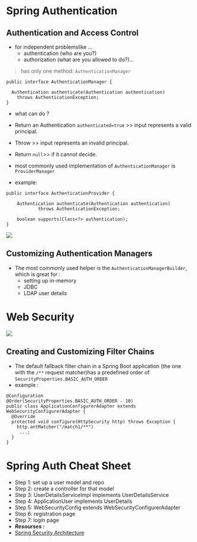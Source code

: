 # Spring Authentication
## Authentication and Access Control
- for independent problemslike ...
    - authentication (who are you?) 
    - authorization (what are you allowed to do?)...
> has only one method: `AuthenticationManager`
> 
>
```
public interface AuthenticationManager {

  Authentication authenticate(Authentication authentication)
    throws AuthenticationException;
}
```
- what can do ? 
- Return an Authentication `authenticated=true` >> input represents a valid principal.

- Throw >> input represents an invalid principal.

- Return `null`>> if it cannot decide.
- most commonly used implementation of `AuthenticationManager` is `ProviderManager`
- example: 
```
public interface AuthenticationProvider {

	Authentication authenticate(Authentication authentication)
			throws AuthenticationException;

	boolean supports(Class<?> authentication);
}
```
![](https://raw.githubusercontent.com/spring-guides/top-spring-security-architecture/master/images/authentication.png)
## Customizing Authentication Managers
 - The most commonly used helper is the `AuthenticationManagerBuilder`, which is great for :
     -  setting up in-memory
     -  JDBC
     - LDAP user details


# Web Security
![](https://raw.githubusercontent.com/spring-guides/top-spring-security-architecture/master/images/security-filters.png)

## Creating and Customizing Filter Chains
- The default fallback filter chain in a Spring Boot application (the one with the `/**` request matcher)has a predefined order of `SecurityProperties.BASIC_AUTH_ORDER`
- example :
```
@Configuration
@Order(SecurityProperties.BASIC_AUTH_ORDER - 10)
public class ApplicationConfigurerAdapter extends WebSecurityConfigurerAdapter {
  @Override
  protected void configure(HttpSecurity http) throws Exception {
    http.antMatcher("/match1/**")
     ...;
  }
}
```
# Spring Auth Cheat Sheet
- Step 1: set up a user model and repo
- Step 2: create a controller for that model
- Step 3: UserDetailsServiceImpl implements UserDetailsService
- Step 4: ApplicationUser implements UserDetails
- Step 5: WebSecurityConfig extends WebSecurityConfigurerAdapter
- Step 6: registration page
- Step 7: login page
- ***Resourses :***
- [Spring Security Architecture](https://spring.io/guides/topicals/spring-security-architecture/)

